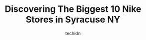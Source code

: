 ---
layout: ampstory
image: https://i0.wp.com/www.depkes.org/wp-content/uploads/2023/06/nike-0-in-syracuse-ny-1685967558.jpeg?resize=640,853
author: techidn
featured: false
description: Discover the impressive array of Nike options in Syracuse NY, where you can find 10 of the largest Nike establishments in the area. From renowned classics to hidden gems, Syracuse NY offers 
title: Discovering The Biggest 10 Nike Stores in Syracuse NY
cover:
   title: Discovering The Biggest 10 Nike Stores in Syracuse NY
   subtitle: Rickpate
   background: https://www.depkes.org/wp-content/uploads/2023/06/nike-0-in-syracuse-ny-1685967558.jpeg

pages: 
 - layout: thirds
   top: <h1>#1 DICKS Sporting Goods</h1>
   bottom: "<p>Went there looking for baseball glove for my son. Dereck asked to help! Great attitude and attention to detail. He went above and beyond helping and offering advice. Very</p>"
   background: https://www.depkes.org/wp-content/uploads/2023/06/nike-1-in-syracuse-ny-1685967559.jpeg
   backgroundblur: true
 - layout: thirds
   top: <h1>#2 Nordstrom Rack</h1>
   bottom: "<p>3 Destiny USA Dr, Syracuse, NY 13204, United States</p>"
   background: https://www.depkes.org/wp-content/uploads/2023/06/nike-2-in-syracuse-ny-1685967559.jpeg
   cta:
      link: https://www.depkes.org/blog/discovering-the-biggest-10-nike-stores-in-syracuse-ny/
      text: Discovering The Biggest 10 Nike Stores in Syracuse NY
 - layout: thirds
   top: <h1>#3 Finish Line</h1>
   bottom: "<p>9090 Destiny USA Dr Unit A004, Syracuse, NY 13290, United States</p>"
   background: https://www.depkes.org/wp-content/uploads/2023/06/nike-3-in-syracuse-ny-1685967560.jpeg
   cta:
      link: https://www.depkes.org/blog/discovering-the-biggest-10-nike-stores-in-syracuse-ny/
      text: Discovering The Biggest 10 Nike Stores in Syracuse NY
 - layout: thirds
   top: <h1>#4 Once Upon A Child - Syracuse, NY</h1>
   bottom: "<p>5775 Bridge St, Syracuse, NY 13057, United States</p>"
   background: https://images.unsplash.com/photo-1595364397663-fca4f075d796?ixlib=rb-4.0.3&ixid=MnwxMjA3fDB8MHxwaG90by1wYWdlfHx8fGVufDB8fHx8&auto=format&fit=crop&w=640&h=853&q=80
   cta:
      link: https://www.depkes.org/blog/discovering-the-biggest-10-nike-stores-in-syracuse-ny/
      text: Discovering The Biggest 10 Nike Stores in Syracuse NY
 - layout: thirds
   top: <h1>#5 DSW Designer Shoe Warehouse</h1>
   bottom: "<p>9773 Destiny USA Dr, Syracuse, NY 13204, United States</p>"
   background: https://images.unsplash.com/photo-1489694553447-4c9339da310d?ixlib=rb-4.0.3&ixid=MnwxMjA3fDB8MHxwaG90by1wYWdlfHx8fGVufDB8fHx8&auto=format&fit=crop&w=640&h=853&q=80
   cta:
      link: https://www.depkes.org/blog/discovering-the-biggest-10-nike-stores-in-syracuse-ny/
      text: Discovering The Biggest 10 Nike Stores in Syracuse NY
 - layout: thirds
   top: <h1>#6 Burlington</h1>
   bottom: "<p>1 Destiny USA Dr, Syracuse, NY 13290, United States</p>"
   background: https://images.unsplash.com/photo-1614648718611-0635f29016cb?ixlib=rb-4.0.3&ixid=MnwxMjA3fDB8MHxwaG90by1wYWdlfHx8fGVufDB8fHx8&auto=format&fit=crop&w=640&h=853&q=80
   cta:
      link: https://www.depkes.org/blog/discovering-the-biggest-10-nike-stores-in-syracuse-ny/
      text: Discovering The Biggest 10 Nike Stores in Syracuse NY
 - layout: thirds
   top: <h1>#7 Foot Locker</h1>
   bottom: "<p>9733 Destiny USA Dr, Syracuse, NY 13204, United States</p>"
   background: https://images.unsplash.com/photo-1567095761054-7a02e69e5c43?ixlib=rb-4.0.3&ixid=MnwxMjA3fDB8MHxwaG90by1wYWdlfHx8fGVufDB8fHx8&auto=format&fit=crop&w=640&h=853&q=80
   cta:
      link: https://www.depkes.org/blog/discovering-the-biggest-10-nike-stores-in-syracuse-ny/
      text: Discovering The Biggest 10 Nike Stores in Syracuse NY
 - layout: thirds
   middle: Continue reading...
   background: https://images.unsplash.com/photo-1609083590460-7b8cc0ca65f8?ixlib=rb-4.0.3&ixid=MnwxMjA3fDB8MHxwaG90by1wYWdlfHx8fGVufDB8fHx8&auto=format&fit=crop&w=640&h=853&q=80
   cta:
      link: https://www.depkes.org/blog/discovering-the-biggest-10-nike-stores-in-syracuse-ny/
      text: Discovering The Biggest 10 Nike Stores in Syracuse NY
      
---